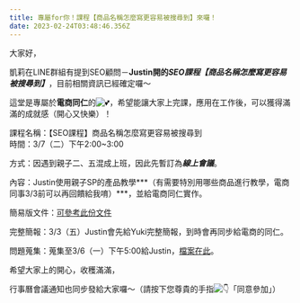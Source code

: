 ```yaml
---
title: 專屬for你！課程【商品名稱怎麼寫更容易被搜尋到】來囉！
date: 2023-02-24T03:48:46.356Z
---
```

大家好，

凱莉在LINE群組有提到SEO顧問－**Justin開的*SEO課​程【商品名稱怎麼寫更容易被搜尋到】***，目前相關資訊已經確定囉～

這堂是專屬於**電商同仁**的![💕](https://fonts.gstatic.com/s/e/notoemoji/15.0/1f495/72.png)，希望能讓大家上完課，應用在工作後，​可以獲得滿滿的成就感（開心又快樂）！

課程名稱：【SEO課程】商品名稱怎麼寫更容易被搜尋到\
時間：3/7（二）下午2:00~3:00

方式：因遇到親子二、五混成上班，因此先暫訂為***線上會議***。

內容：Justin使用親子SP的產品教學***（​有需要特別用哪些商品進行教學，電商同事3/​3前可以再回饋給我唷）***，並給電商同仁實作。

簡易版文件：[可參考此份文件](https://docs.google.com/document/d/1-iCsB-7LH0yzqI8DXsdEElnDUYu83ScC7dU3sNgj0Jc/edit?usp=sharing)

完整簡報：3/3（五）Justin會先給Yuki完整簡報，​到時會再同步給電商的同仁。

問題蒐集：蒐集至3/6（一）下午5:00給Justin，[檔案​在此](https://docs.google.com/spreadsheets/d/153kJTbEOjtQKi0AsVlvQHHezVEc5B4h13G949ldp9u4/edit?usp=sharing)。

希望大家上的開心，收穫滿滿，

行事曆會議通知也同步發給大家囉～（請按下您尊貴的手指![👇](https://fonts.gstatic.com/s/e/notoemoji/15.0/1f447/72.png)「​同意參加」）